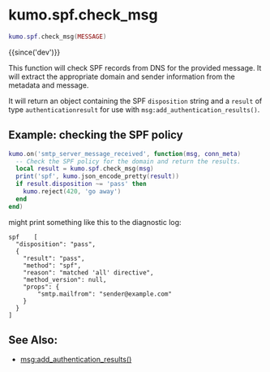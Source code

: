 # kumo.spf.check_msg

```lua
kumo.spf.check_msg(MESSAGE)
```

{{since('dev')}}

This function will check SPF records from DNS for the provided message.
It will extract the appropriate domain and sender information from the metadata and message.

It will return an object containing the SPF `disposition` string and a `result`
of type `authenticationresult` for use with `msg:add_authentication_results()`.

## Example: checking the SPF policy

```lua
kumo.on('smtp_server_message_received', function(msg, conn_meta)
  -- Check the SPF policy for the domain and return the results.
  local result = kumo.spf.check_msg(msg)
  print('spf', kumo.json_encode_pretty(result))
  if result.disposition ~= 'pass' then
    kumo.reject(420, 'go away')
  end
end)
```

might print something like this to the diagnostic log:

```
spf    [
  "disposition": "pass",
  {
    "result": "pass",
    "method": "spf",
    "reason": "matched 'all' directive",
    "method_version": null,
    "props": {
        "smtp.mailfrom": "sender@example.com"
    }
  }
]
```

## See Also:

* [msg:add_authentication_results()](../message/add_authentication_results.md)

